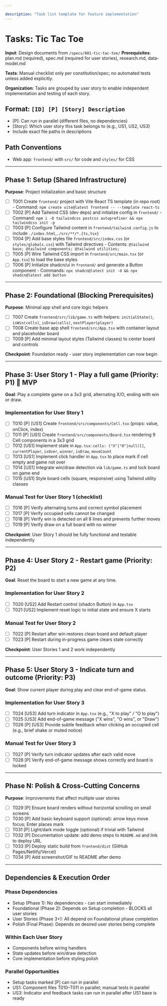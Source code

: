 ```yaml
---

description: "Task list template for feature implementation"
---
```


# Tasks: Tic Tac Toe

**Input**: Design documents from `/specs/001-tic-tac-toe/`
**Prerequisites**: plan.md (required), spec.md (required for user stories), research.md, data-model.md

**Tests**: Manual checklist only per constitution/spec; no automated tests unless added explicitly.

**Organization**: Tasks are grouped by user story to enable independent implementation and testing of each story.

## Format: `[ID] [P] [Story] Description`

- [P]: Can run in parallel (different files, no dependencies)
- [Story]: Which user story this task belongs to (e.g., US1, US2, US3)
- Include exact file paths in descriptions

## Path Conventions

- Web app: `frontend/` with `src/` for code and `styles/` for CSS

---

## Phase 1: Setup (Shared Infrastructure)

**Purpose**: Project initialization and basic structure

- [ ] T001 Create `frontend/` project with Vite React TS template (in repo root)
      - Command: `npm create vite@latest frontend -- --template react-ts`
- [ ] T002 [P] Add Tailwind CSS (dev deps) and initialize config in `frontend/`
      - Command: `npm i -D tailwindcss postcss autoprefixer && npx tailwindcss init -p`
- [ ] T003 [P] Configure Tailwind content in `frontend/tailwind.config.js` to include `./index.html`,`./src/**/*.{ts,tsx}`
- [ ] T004 [P] Add base styles file `frontend/src/index.css` (or `styles/globals.css`) with Tailwind directives
      - Contents: `@tailwind base; @tailwind components; @tailwind utilities;`
- [ ] T005 [P] Wire Tailwind CSS import in `frontend/src/main.tsx` (or `App.tsx`) to load the base styles
- [ ] T006 [P] Initialize shadcn/ui in `frontend/` and generate a Button component
      - Commands: `npx shadcn@latest init -d && npx shadcn@latest add button`

---

## Phase 2: Foundational (Blocking Prerequisites)

**Purpose**: Minimal app shell and core logic helpers

- [ ] T007 Create `frontend/src/lib/game.ts` with helpers: `initialState()`, `isWin(cells)`, `isDraw(cells)`, `nextPlayer(player)`
- [ ] T008 Create base app shell `frontend/src/App.tsx` with container layout and placeholder board
- [ ] T009 [P] Add minimal layout styles (Tailwind classes) to center board and controls

**Checkpoint**: Foundation ready - user story implementation can now begin

---

## Phase 3: User Story 1 - Play a full game (Priority: P1) 🎯 MVP

**Goal**: Play a complete game on a 3x3 grid, alternating X/O, ending with win or draw.

### Implementation for User Story 1

- [ ] T010 [P] [US1] Create `frontend/src/components/Cell.tsx` (props: value, onClick, index)
- [ ] T011 [P] [US1] Create `frontend/src/components/Board.tsx` rendering 9 Cell components in a 3x3 grid
- [ ] T012 [US1] Implement state in `App.tsx`: `cells: ("X"|"O"|null)[]`, `currentPlayer`, `isOver`, `winner`, `isDraw`, `moveCount`
- [ ] T013 [US1] Implement click handler in `App.tsx` to place mark if cell empty and game not over
- [ ] T014 [US1] Integrate win/draw detection via `lib/game.ts` and lock board on game end
- [ ] T015 [US1] Style board cells (square, responsive) using Tailwind utility classes

### Manual Test for User Story 1 (checklist)

- [ ] T016 [P] Verify alternating turns and correct symbol placement
- [ ] T017 [P] Verify occupied cells cannot be changed
- [ ] T018 [P] Verify win is detected on all 8 lines and prevents further moves
- [ ] T019 [P] Verify draw on a full board with no winner

**Checkpoint**: User Story 1 should be fully functional and testable independently

---

## Phase 4: User Story 2 - Restart game (Priority: P2)

**Goal**: Reset the board to start a new game at any time.

### Implementation for User Story 2

- [ ] T020 [US2] Add Restart control (shadcn Button) in `App.tsx`
- [ ] T021 [US2] Implement reset logic to initial state and ensure X starts

### Manual Test for User Story 2

- [ ] T022 [P] Restart after win restores clean board and default player
- [ ] T023 [P] Restart during in-progress game clears state correctly

**Checkpoint**: User Stories 1 and 2 work independently

---

## Phase 5: User Story 3 - Indicate turn and outcome (Priority: P3)

**Goal**: Show current player during play and clear end-of-game status.

### Implementation for User Story 3

- [ ] T024 [US3] Add turn indicator in `App.tsx` (e.g., "X to play" / "O to play")
- [ ] T025 [US3] Add end-of-game message ("X wins", "O wins", or "Draw")
- [ ] T026 [P] [US3] Provide subtle feedback when clicking an occupied cell (e.g., brief shake or muted notice)

### Manual Test for User Story 3

- [ ] T027 [P] Verify turn indicator updates after each valid move
- [ ] T028 [P] Verify end-of-game message shows correctly and board is locked

---

## Phase N: Polish & Cross-Cutting Concerns

**Purpose**: Improvements that affect multiple user stories

- [ ] T029 [P] Ensure board renders without horizontal scrolling on small screens
- [ ] T030 [P] Add basic keyboard support (optional): arrow keys move focus; Enter places mark
- [ ] T031 [P] Light/dark mode toggle (optional) if trivial with Tailwind
- [ ] T032 [P] Documentation update: add demo steps to `README.md` and link to deploy URL
- [ ] T033 [P] Deploy static build from `frontend/dist` (GitHub Pages/Netlify/Vercel)
- [ ] T034 [P] Add screenshot/GIF to README after demo

---

## Dependencies & Execution Order

### Phase Dependencies

- Setup (Phase 1): No dependencies - can start immediately
- Foundational (Phase 2): Depends on Setup completion - BLOCKS all user stories
- User Stories (Phase 3+): All depend on Foundational phase completion
- Polish (Final Phase): Depends on desired user stories being complete

### Within Each User Story

- Components before wiring handlers
- State updates before win/draw detection
- Core implementation before styling polish

### Parallel Opportunities

- Setup tasks marked [P] can run in parallel
- US1: Component files T010–T011 in parallel; manual tests in parallel
- US3: Indicator and feedback tasks can run in parallel after US1 base is ready
